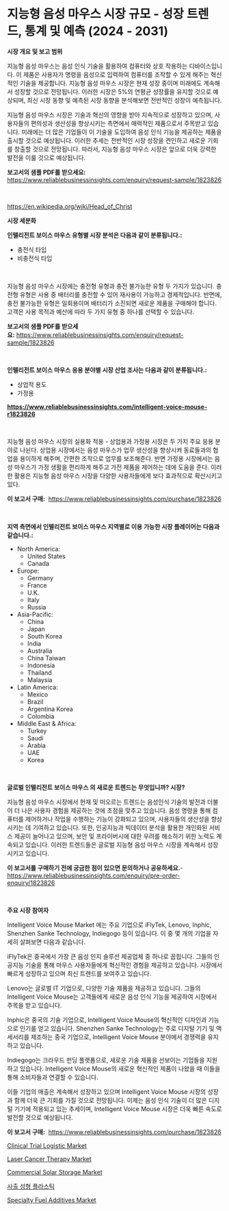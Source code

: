 <p><h1>지능형 음성 마우스 시장 규모 - 성장 트렌드, 통계 및 예측 (2024 - 2031)</h1></p><p><strong>시장 개요 및 보고 범위</strong></p>
<p><p>지능형 음성 마우스는 음성 인식 기술을 활용하여 컴퓨터와 상호 작용하는 디바이스입니다. 이 제품은 사용자가 명령을 음성으로 입력하여 컴퓨터를 조작할 수 있게 해주는 혁신적인 기술을 제공합니다. 지능형 음성 마우스 시장은 현재 성장 중이며 미래에도 계속해서 성장할 것으로 전망됩니다. 이러한 시장은 5%의 연평균 성장률을 유지할 것으로 예상되며, 최신 시장 동향 및 예측된 시장 동향을 분석해보면 전반적인 성장이 예측됩니다. </p><p>지능형 음성 마우스 시장은 기술과 혁신의 영향을 받아 지속적으로 성장하고 있으며, 사용자들의 편의성과 생산성을 향상시키는 측면에서 매력적인 제품으로서 주목받고 있습니다. 미래에는 더 많은 기업들이 이 기술을 도입하여 음성 인식 기능을 제공하는 제품을 출시할 것으로 예상됩니다. 이러한 추세는 전반적인 시장 성장을 견인하고 새로운 기회를 창출할 것으로 전망됩니다. 따라서, 지능형 음성 마우스 시장은 앞으로 더욱 강력한 발전을 이룰 것으로 예상됩니다.</p></p>
<p><strong>보고서의 샘플 PDF를 받으세요:</strong> <a href="https://www.reliablebusinessinsights.com/enquiry/request-sample/1823826">https://www.reliablebusinessinsights.com/enquiry/request-sample/1823826</a></p>
<p>&nbsp;</p>
<p><a href="https://en.wikipedia.org/wiki/Head_of_Christ">https://en.wikipedia.org/wiki/Head_of_Christ</a></p>
<p><strong>시장 세분화</strong></p>
<p><strong>인텔리전트 보이스 마우스 유형별 시장 분석은 다음과 같이 분류됩니다.:</strong></p>
<p><ul><li>충전식 타입</li><li>비충전식 타입</li></ul></p>
<p>&nbsp;</p>
<p><p>지능형 음성 마우스 시장에는 충전형 유형과 충전 불가능한 유형 두 가지가 있습니다. 충전형 유형은 사용 중 배터리를 충전할 수 있어 재사용이 가능하고 경제적입니다. 반면에, 충전 불가능한 유형은 일회용이며 배터리가 소진되면 새로운 제품을 구매해야 합니다. 고객은 사용 목적과 예산에 따라 두 가지 유형 중 하나를 선택할 수 있습니다.</p></p>
<p><strong>보고서의 샘플 PDF를 받으세요:</strong>&nbsp;<a href="https://www.reliablebusinessinsights.com/enquiry/request-sample/1823826">https://www.reliablebusinessinsights.com/enquiry/request-sample/1823826</a></p>
<p>&nbsp;</p>
<p><strong> 인텔리전트 보이스 마우스 응용 분야별 시장 산업 조사는 다음과 같이 분류됩니다.:</strong></p>
<p><ul><li>상업적 용도</li><li>가정용</li></ul></p>
<p><strong><a href="https://www.reliablebusinessinsights.com/intelligent-voice-mouse-r1823826">https://www.reliablebusinessinsights.com/intelligent-voice-mouse-r1823826</a></strong></p>
<p>&nbsp;</p>
<p><p>지능형 음성 마우스 시장의 실용화 적용 - 상업용과 가정용 시장은 두 가지 주요 응용 분야로 나뉜다. 상업용 시장에서는 음성 마우스가 업무 생산성을 향상시켜 동료들과의 협업을 용이하게 해주며, 간편한 조작으로 업무를 보조해준다. 반면 가정용 시장에서는 음성 마우스가 가정 생활을 편리하게 해주고 가전 제품을 제어하는 데에 도움을 준다. 이러한 활용은 지능형 음성 마우스 시장을 다양한 사용자들에게 보다 효과적으로 확산시키고 있다.</p></p>
<p><strong>이 보고서 구매:</strong>&nbsp; <a href="https://www.reliablebusinessinsights.com/purchase/1823826">https://www.reliablebusinessinsights.com/purchase/1823826</a></p>
<p>&nbsp;</p>
<p><strong>지역 측면에서 인텔리전트 보이스 마우스 지역별로 이용 가능한 시장 플레이어는 다음과 같습니다.:</strong></p>
<p><ul>
    <li>
        North America:
        <ul>
            <li>United States</li>
            <li>Canada</li>
        </ul>
    </li>
    <li>
        Europe:
        <ul>
            <li>Germany</li>
            <li>France</li>
            <li>U.K.</li>
            <li>Italy</li>
            <li>Russia</li>
        </ul>
    </li>
    <li>
        Asia-Pacific:
        <ul>
            <li>China</li>
            <li>Japan</li>
            <li>South Korea</li>
            <li>India</li>
            <li>Australia</li>
            <li>China Taiwan</li>
            <li>Indonesia</li>
            <li>Thailand</li>
            <li>Malaysia</li>
        </ul>
    </li>
    <li>
        Latin America:
        <ul>
            <li>Mexico</li>
            <li>Brazil</li>
            <li>Argentina Korea</li>
            <li>Colombia</li>
        </ul>
    </li>
    <li>
        Middle East & Africa:
        <ul>
            <li>Turkey</li>
            <li>Saudi</li>
            <li>Arabia</li>
            <li>UAE</li>
            <li>Korea</li>
        </ul>
    </li>
    </ul></p>
<p>&nbsp;</p>
<p><strong>글로벌 인텔리전트 보이스 마우스 의 새로운 트렌드는 무엇입니까? 시장?</strong></p>
<p><p>지능형 음성 마우스 시장에서 현재 및 떠오르는 트렌드는 음성인식 기술의 발전과 더불어 더 나은 사용자 경험을 제공하는 것에 초점을 맞추고 있습니다. 음성 명령을 통해 컴퓨터를 제어하거나 작업을 수행하는 기능이 강화되고 있으며, 사용자들의 생산성을 향상시키는 데 기여하고 있습니다. 또한, 인공지능과 빅데이터 분석을 활용한 개인화된 서비스 제공이 늘어나고 있으며, 보안 및 프라이버시에 대한 우려를 해소하기 위한 노력도 계속되고 있습니다. 이러한 트렌드들은 글로벌 지능형 음성 마우스 시장을 계속해서 성장시키고 있습니다.</p></p>
<p><strong>이 보고서를 구매하기 전에 궁금한 점이 있으면 문의하거나 공유하세요.</strong>- <a href="https://www.reliablebusinessinsights.com/enquiry/pre-order-enquiry/1823826">https://www.reliablebusinessinsights.com/enquiry/pre-order-enquiry/1823826</a></p>
<p>&nbsp;</p>
<p><strong>주요 시장 참여자</strong></p>
<p><p>Intelligent Voice Mouse Market 에는 주요 기업으로 iFlyTek, Lenovo, Inphic, Shenzhen Sanke Technology, Indiegogo 등이 있습니다. 이 중 몇 개의 기업을 자세히 살펴보면 다음과 같습니다.</p><p>iFlyTek은 중국에서 가장 큰 음성 인지 솔루션 제공업체 중 하나로 꼽힙니다. 그들의 인공지능 기술을 통해 마우스 사용자들에게 혁신적인 경험을 제공하고 있습니다. 시장에서 빠르게 성장하고 있으며 최신 트렌드를 보여주고 있습니다.</p><p>Lenovo는 글로벌 IT 기업으로, 다양한 기술 제품을 제공하고 있습니다. 그들의 Intelligent Voice Mouse는 고객들에게 새로운 음성 인식 기능을 제공하여 시장에서 주목을 받고 있습니다.</p><p>Inphic은 중국의 기술 기업으로, Intelligent Voice Mouse의 혁신적인 디자인과 기능으로 인기를 얻고 있습니다. Shenzhen Sanke Technology는 주로 디지털 기기 및 액세서리를 제조하는 중국 기업으로, Intelligent Voice Mouse 분야에서 경쟁력을 유지하고 있습니다.</p><p>Indiegogo는 크라우드 펀딩 플랫폼으로, 새로운 기술 제품을 선보이는 기업들을 지원하고 있습니다. Intelligent Voice Mouse의 새로운 혁신적인 제품이 나왔을 때 이들을 통해 소비자들과 연결할 수 있습니다.</p><p>이들 기업의 매출은 계속해서 성장하고 있으며 Intelligent Voice Mouse 시장의 성장과 함께 더욱 큰 기회를 가질 것으로 전망됩니다. 이제는 음성 인식 기술이 더 많은 디지털 기기에 적용되고 있는 추세이며, Intelligent Voice Mouse 시장은 더욱 빠른 속도로 발전할 것으로 예상됩니다.</p></p>
<p><strong>이 보고서 구매:</strong>&nbsp;&nbsp;<a href="https://www.reliablebusinessinsights.com/purchase/1823826">https://www.reliablebusinessinsights.com/purchase/1823826</a></p>
<p><p><a href="https://www.linkedin.com/pulse/deep-dive-clinical-trial-logistic-market-itstrends-segmentation-2tzbe">Clinical Trial Logistic Market</a></p><p><a href="https://www.linkedin.com/pulse/laser-cancer-therapy-market-size-growth-trends-statistics-mhhke">Laser Cancer Therapy Market</a></p><p><a href="https://issuu.com/reportprime-2/docs/commercial-solar-storage-market-size-2030.pptx">Commercial Solar Storage Market</a></p><p><a href="https://medium.com/@christianwilderman2022/%EA%B8%80%EB%A1%9C%EB%B2%8C-%EC%82%AC%EC%B6%9C-%EC%84%B1%ED%98%95-%ED%94%8C%EB%9D%BC%EC%8A%A4%ED%8B%B1-%EC%8B%9C%EC%9E%A5-%EA%B7%9C%EB%AA%A8-%EB%B0%8F-%EC%8B%9C%EC%9E%A5-%EB%8F%99%ED%96%A5-%EB%B6%84%EC%84%9D-%EC%A7%80%EC%97%AD%EB%B3%84-%EC%A0%84%EB%A7%9D-%EA%B2%BD%EC%9F%81-%EC%A0%84%EB%9E%B5-2024%EB%85%84%EB%B6%80%ED%84%B0-2031%EB%85%84%EA%B9%8C%EC%A7%80-%EC%98%88%EC%B8%A1%EB%90%A8-0ae1283d9c92">사출 성형 플라스틱</a></p><p><a href="https://github.com/gdfhhhj/Market-Research-Report-List-5/blob/main/specialty-fuel-additives-market.md">Specialty Fuel Additives Market</a></p></p>